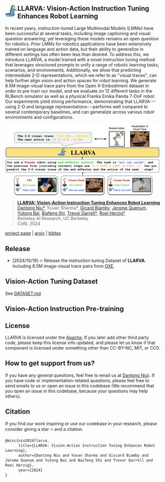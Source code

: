 ##  <img src='./docs/logo.png' width="40" height="40" align="left"> LLARVA: Vision-Action Instruction Tuning Enhances Robot Learning

In recent years, instruction-tuned Large Multimodal Models (LMMs) have been successful at several tasks, including image captioning and visual question answering; yet leveraging these models remains an open question for robotics. Prior LMMs for robotics applications have been extensively trained on language and action data, but their ability to generalize in different settings has often been less than desired. To address this, we introduce LLARVA, a model trained with a novel instruction tuning method that leverages structured prompts to unify a range of robotic learning tasks, scenarios, and environments. Additionally, we show that predicting intermediate 2-D representations, which we refer to as "visual traces", can help further align vision and action spaces for robot learning. We generate 8.5M image-visual trace pairs from the Open X-Embodiment dataset in order to pre-train our model, and we evaluate on 12 different tasks in the RLBench simulator as well as a physical Franka Emika Panda 7-DoF robot. Our experiments yield strong performance, demonstrating that LLARVA---using 2-D and language representations---performs well compared to several contemporary baselines, and can generalize across various robot environments and configurations.
<p align="center"> <img src='docs/teaser.jpg' align="center" > </p>

> [**LLARVA: Vision-Action Instruction Tuning Enhances Robot Learning**](https://llarva24.github.io/)            
> [Dantong Niu*](https://scholar.google.com/citations?user=AzlUrvUAAAAJ&hl=en), Yuvan Sharma*, [Gicard Biamby](https://scholar.google.com/citations?user=s0Fof5IAAAAJ&hl=en), [Jerome Quenum](https://people.eecs.berkeley.edu/~jquenum/), [Yutong Bai](https://yutongbai.com/), [Biafeng Shi](https://bfshi.github.io/),
> [Trevor Darrell†](https://people.eecs.berkeley.edu/~trevor/), [Roei Herzig†](https://roeiherz.github.io/)      
> Berkeley AI Research, UC Berkeley    
> CoRL 2024

[project page](https://llarva24.github.io/) | [arxiv](https://arxiv.org/abs/2312.17243) | [bibtex](#citation)


## Release

- [2024/10/19] 🔥 Release the instruction tuning Dataset of **LLARVA**. Including 8.5M image-visual trace pairs from [OXE](https://github.com/google-deepmind/open_x_embodiment).



## Vision-Action Tuning Dataset
See [DATASET.md](https://github.com/Dantong88/LLARVA/blob/main/docs/DATASET.md)

## Vision-Action Instruction Pre-training




## License
LLARVA is licensed under the [Apache](LICENSE), If you later add other third party code, please keep this license info updated, and please let us know if that component is licensed under something other than CC-BY-NC, MIT, or CC0.


## How to get support from us?
If you have any general questions, feel free to email us at [Dantong Niu](mailto:bias_88@berkeley.edu)). If you have code or implementation-related questions, please feel free to send emails to us or open an issue in this codebase (We recommend that you open an issue in this codebase, because your questions may help others). 

## Citation
If you find our work inspiring or use our codebase in your research, please consider giving a star ⭐ and a citation.
```
@misc{niu2024llarva,
      title={LLARVA: Vision-Action Instruction Tuning Enhances Robot Learning}, 
      author={Dantong Niu and Yuvan Sharma and Giscard Biamby and Jerome Quenum and Yutong Bai and Baifeng Shi and Trevor Darrell and Roei Herzig},
      year={2024}
}
```



